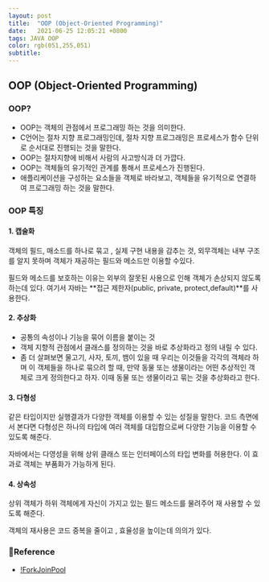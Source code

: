 ```yaml
---
layout: post 
title:  "OOP (Object-Oriented Programming)"
date:   2021-06-25 12:05:21 +0800 
tags: JAVA OOP
color: rgb(051,255,051)
subtitle: 
--- 
```


## OOP (Object-Oriented Programming)

### OOP?

* OOP는 객체의 관점에서 프로그래밍 하는 것을 의미한다.
* C언어는 절차 지향 프로그래밍인데, 절차 지향 프로그래밍은 프로세스가 함수 단위로 순서대로 진행되는 것을 말한다.
* OOP는 절차지향에 비해서 사람의 사고방식과 더 가깝다.
* OOP는 객체들의 유기적인 관계를 통해서 프로세스가 진행된다.
*  애플리케이션을 구성하는 요소들을 객체로 바라보고, 객체들을 유기적으로 연결하여 프로그래밍 하는 것을 말한다.

### OOP 특징

#### 1. 캡술화
객체의 필드, 매소드를 하나로 묶고 , 실제 구현 내용을 감추는 것, 외무객체는 내부 구조를 알지 못하며 객체가 재공하는 필드와 메소드만 이용할 수있다.

필드와 메소드를 보호하는 이유는 외부의 잘못된 사용으로 인해 객체가 손상되지 않도록 하는데 있다.
여기서 자바는 **접근 제한자(public, private, protect,default)**를 사용한다.

#### 2. 추상화

* 공통의 속성이나 기능을 묶어 이름을 붙이는 것
* 객체 지향적 관점에서 클래스를 정의하는 것을 바로 추상화라고 정의 내릴 수 있다.
* 좀 더 살펴보면 물고기, 사자, 토끼, 뱀이 있을 때 우리는 이것들을 각각의 객체라 하며 이 객체들을 하나로 묶으려 할 때,
  만약 동물 또는 생물이라는 어떤 추상적인 객체로 크게 정의한다고 하자. 이때 동물 또는 생물이라고 묶는 것을 추상화라고 한다.


#### 3. 다형성

같은 타입이지만 실행결과가 다양한 객체를 이용할 수 있는 성질을 말한다. 코드 측면에서 본다면 다형성은 하나의 타입에 여러
객체를 대입함으로써 다양한 기능을 이용할 수 있도록 해준다.

자바에서는 다영성을 위해 상위 클래스 또는 인터페이스의 타입 변화를 허용한다. 이 효과로 객체는 부품화가 가능하게 된다.

#### 4. 상속성
상위 객체가 하위 객체에게 자신이 가지고 있는 필드 메소드를 물려주어 재 사용할 수 있도록 해준다.

객체의 재사용은 코드 중복을 줄이고 , 효율성을 높이는데 의의가 있다.

### 🧾Reference

- [!ForkJoinPool](https://docs.oracle.com/javase/8/docs/api/java/util/concurrent/ForkJoinPool.html)